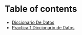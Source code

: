 # Table of contents

* [Diccionario De Datos](README.md)
* [Practica 1 Diccionario de Datos](practica-1-diccionario-de-datos.md)
